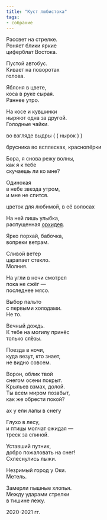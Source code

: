 ```yaml
---
title: "Куст любистока"
tags:
- собрание
---
```


<div class='poem'>

Рассвет на стрелке.  <br>
Роняет блики яркие  <br>
циферблат Востока.

</div>

<div class='poem'>

Пустой автобус.  <br>
Кивает на поворотах  <br>
голова.

</div>

<div class='poem'>

Яблоня в цвете,  <br>
коса в руке сырая.  <br>
Раннее утро.  
  
</div>

<div class='poem'>

На косе и кувшинки  <br>
ныряют одна за другой.  <br>
Голодные чайки.

</div>
 
<div class='poem'>

во взгляде выдры ( ( нырок ) )

</div>
 
<div class='poem'>

брусника во всплесках, краснопёрки

</div>

<div class='poem'>

Бора, я снова режу волны,  <br>
как я к тебе  <br>
скучаешь ли ко мне?

</div>
  
<div class='poem'>

Одинокая  <br>
в небе звезда утром,  <br>
и мне не спится.  
  
</div>
  
<div class='poem'>

цветок для любимой, в её волосах
  
</div>

<div class='poem'>

На ней лишь улыбка,  <br>
распущенная [орхидея](notes/orchids.md).

</div>

<div class='poem'>

Ярко порхай, бабочка,  <br>
вопреки ветрам.

</div>

<div class='poem'>

Сливой ветер  <br>
царапает стекло.  <br>
Молния.  
  
</div>
 
<div class='poem'>

На угли в ночи смотрел  <br>
пока не сжёг —  <br>
последнее мясо.  
  
</div>

<div class='poem'>

Выбор пальто  <br>
с первыми холодами.  <br>
Не то.  
  
</div>

<div class='poem'>

Вечный дождь.  <br>
К тебе на могилу принёс  <br>
только слёзы.

</div>

<div class='poem'>

Поезда в ночи,  <br>
куда везут, кто знает,  <br>
не видно совсем.  
  
</div>

<div class='poem'>

Ворон, облик твой  <br>
снегом осени покрыт.  <br>
Крыльев взмах, долой.  <br>
Ты всем миром позабыт,  <br>
как же обрести покой?  
  
</div>

<div class='poem'>

ах у ели лапы в снегу

</div>

<div class='poem'>

Глухо в лесу,  <br>
и птицы молчат ожидая —  <br>
треск за спиной.

</div>

<div class='poem'>

Уставший путник,  <br>
добро пожаловать на снег!  <br>
Схлеснулись лыжи.  

</div>

<div class='poem'>

Незримый город у Оки.  <br>
Метель.

</div>

<div class='poem'>

Замерли пышные хлопья.  <br>
Между ударами стрелки  <br>
в тишине лежу.

</div>

2020-2021 гг.